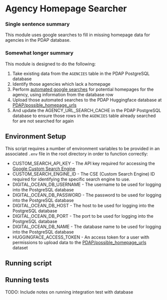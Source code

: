 # Agency Homepage Searcher

### Single sentence summary

This module uses google searches to fill in missing homepage data for agencies in the PDAP database.

### Somewhat longer summary

This module is designed to do the following:
1. Take existing data from the `AGENCIES` table in the PDAP PostgreSQL database
2. Identify those agencies which lack a homepage
3. Perform [automated google searches](https://developers.google.com/custom-search/v1/overview) for potential homepages for the agency, using information from the database row
4. Upload those automated searches to the PDAP Huggingface database at [PDAP/possible_homepage_urls](https://huggingface.co/datasets/PDAP/possible_homepage_urls)
5. And update the AGENCY_URL_SEARCH_CACHE in the PDAP PostgreSQL database to ensure those rows in the `AGENCIES` table already searched for are not searched for again

## Environment Setup

This script requires a number of environment variables to be provided in an associated `.env` file in the root directory in order to function correctly:

* CUSTOM_SEARCH_API_KEY - The API key required for accessing the [Google Custom Search Engine](https://developers.google.com/custom-search/v1/overview.)
* CUSTOM_SEARCH_ENGINE_ID - The CSE (Custom Search Engine) ID required for identifying the specific search engine to use.
* DIGITAL_OCEAN_DB_USERNAME - The username to be used for logging into the PostgreSQL database
* DIGITAL_OCEAN_DB_PASSWORD - The password to be used for logging into the PostgreSQL database
* DIGITAL_OCEAN_DB_HOST - The host to be used for logging into the PostgreSQL database
* DIGITAL_OCEAN_DB_PORT - The port to be used for logging into the PostgreSQL database
* DIGITAL_OCEAN_DB_NAME - The database name to be used for logging into the PostgreSQL database
* HUGGINGFACE_ACCESS_TOKEN - An access token for a user with permissions to upload data to the [PDAP/possible_homepage_urls](https://huggingface.co/datasets/PDAP/possible_homepage_urls) dataset

## Running script



## Running tests

TODO: Include notes on running integration test with database
